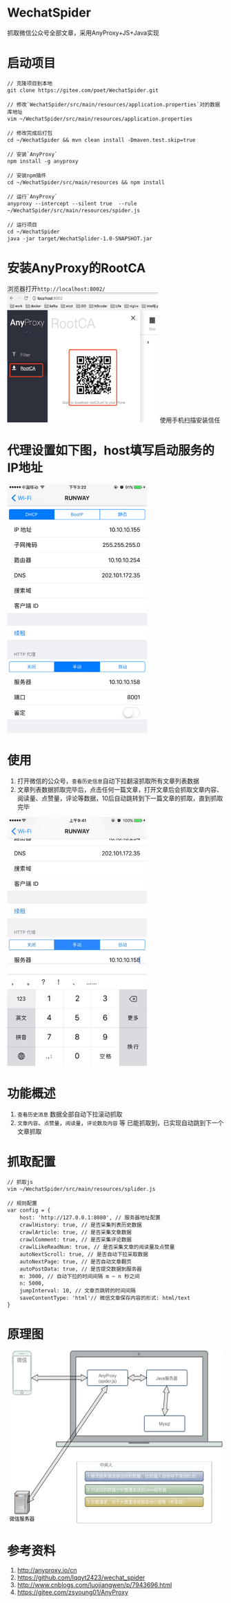 # WechatSpider
抓取微信公众号全部文章，采用AnyProxy+JS+Java实现

# 启动项目
```
// 克隆项目到本地
git clone https://gitee.com/poet/WechatSpider.git

// 修改`WechatSpider/src/main/resources/application.properties`对的数据库地址
vim ~/WechatSpider/src/main/resources/application.properties

// 修改完成后打包
cd ~/WechatSpider && mvn clean install -Dmaven.test.skip=true

// 安装`AnyProxy`
npm install -g anyproxy

// 安装npm插件
cd ~/WechatSpider/src/main/resources && npm install

// 运行`AnyProxy`
anyproxy --intercept --silent true  --rule ~/WechatSpider/src/main/resources/spider.js

// 运行项目
cd ~/WechatSpider
java -jar target/WechatSplider-1.0-SNAPSHOT.jar
```

# 安装AnyProxy的RootCA
浏览器打开`http://localhost:8002/`
<img src="file/rootca.jpeg" width = "350" height = "300" />
使用手机扫描安装信任

# 代理设置如下图，host填写启动服务的IP地址
<img src="file/config.png" width = "324" height = "576"/>

# 使用
1. 打开微信的公众号，`查看历史信息`自动下拉翻滚抓取所有文章列表数据
2. 文章列表数据抓取完毕后，点击任何一篇文章，打开文章后会抓取文章内容、阅读量、点赞量，评论等数据，10后自动跳转到下一篇文章的抓取，直到抓取完毕
<img src="file/phone.gif" width = "324" height = "576" />


# 功能概述
1. `查看历史消息` 数据全部自动下拉滚动抓取
2. `文章内容`、`点赞量`，`阅读量`，`评论数及内容` 等 已能抓取到，已实现自动跳到下一个文章抓取

# 抓取配置
```
// 抓取js
vim ~/WechatSpider/src/main/resources/splider.js

// 规则配置
var config = {
    host: 'http://127.0.0.1:8080', // 服务器地址配置
    crawlHistory: true, // 是否采集列表历史数据
    crawlArticle: true, // 是否采集文章数据
    crawlComment: true, // 是否采集评论数据
    crawlLikeReadNum: true, // 是否采集文章的阅读量及点赞量
    autoNextScroll: true, // 是否自动下拉采取数据
    autoNextPage: true, // 是否自动文章翻页
    autoPostData: true, // 是否提交数据到服务器
    m: 3000, // 自动下拉的时间间隔 m ~ n 秒之间
    n: 5000,
    jumpInterval: 10, // 文章页跳转的时间间隔
    saveContentType: 'html'// 微信文章保存内容的形式: html/text
}
```

# 原理图
<img src="file/flow.jpeg" width = "500" height = "400" />


# 参考资料

1. http://anyproxy.io/cn
2. https://github.com/lqqyt2423/wechat_spider
3. http://www.cnblogs.com/luojiangwen/p/7943696.html
4. https://gitee.com/zsyoung01/AnyProxy